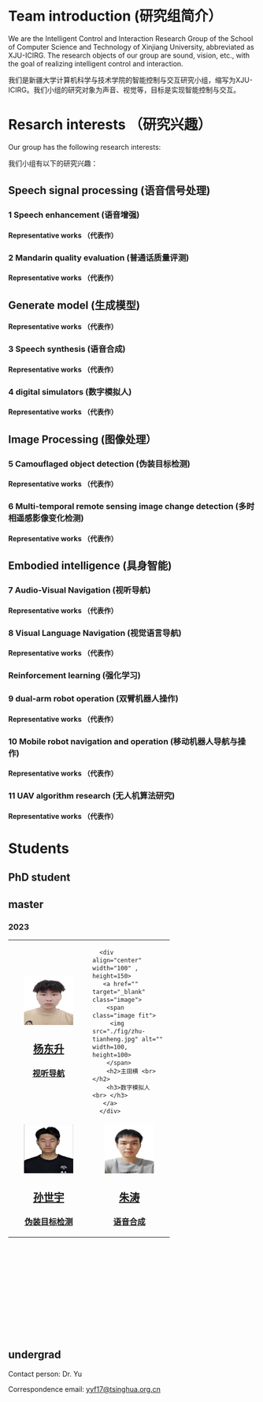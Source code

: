 
# Team introduction (研究组简介）
We are the Intelligent Control and Interaction Research Group of the School of Computer Science and Technology of Xinjiang University, abbreviated as XJU-ICIRG. The research objects of our group are sound, vision, etc., with the goal of realizing intelligent control and interaction. 

我们是新疆大学计算机科学与技术学院的智能控制与交互研究小组，缩写为XJU-ICIRG。我们小组的研究对象为声音、视觉等，目标是实现智能控制与交互。

# Resarch interests （研究兴趣）
Our group has the following research interests:

我们小组有以下的研究兴趣：

## Speech signal processing (语音信号处理)

### 1 Speech enhancement (语音增强)

#### Representative works （代表作） 
 
### 2 Mandarin quality evaluation (普通话质量评测)

#### Representative works （代表作） 

## Generate model (生成模型)

#### Representative works （代表作） 

### 3 Speech synthesis (语音合成)

#### Representative works （代表作） 

### 4 digital simulators (数字模拟人)
#### Representative works （代表作） 

## Image Processing (图像处理）

### 5 Camouflaged object detection (伪装目标检测)

#### Representative works （代表作） 

### 6 Multi-temporal remote sensing image change detection (多时相遥感影像变化检测)

#### Representative works （代表作） 

## Embodied intelligence (具身智能)
### 7 Audio-Visual Navigation (视听导航)
#### Representative works （代表作） 

### 8 Visual Language Navigation (视觉语言导航)
#### Representative works （代表作） 


### Reinforcement learning (强化学习)
### 9 dual-arm robot operation (双臂机器人操作)
#### Representative works （代表作） 

### 10 Mobile robot navigation and operation (移动机器人导航与操作)
#### Representative works （代表作） 

### 11 UAV algorithm research (无人机算法研究)
#### Representative works （代表作） 

# Students
## PhD student

## master

### 2023
<table align="center" width=100% height=800px>

<tr width=300, height=200>
  <td width=150, height=200>
      <div  align="center" width="100" , height=150>
       <a href="" target="_blank" class="image">
        <span class="image fit">
         <img src="./fig/yang-dongsheng.jpg" alt="" width=100, height=100>
        </span>
        <h2>杨东升 <br> </h2>
        <h3>视听导航 <br> </h3>
       </a>
      </div>
  </td>

  <td width=150, height=200>

      <div  align="center" width="100" , height=150>
       <a href="" target="_blank" class="image">
        <span class="image fit">
         <img src="./fig/zhu-tianheng.jpg" alt="" width=100, height=100>
        </span>
        <h2>主田横 <br> </h2>
        <h3>数字模拟人 <br> </h3>
       </a>
      </div>
   
  </td>
  
</tr>

<tr width=300, height=200>
  <td width=150, height=200>
      <div  align="center" width="100" , height=150>
       <a href="" target="_blank" class="image">
        <span class="image fit">
         <img src="./fig/sun-shiyu.png" alt="" width=100, height=100>
        </span>
        <h2>孙世宇 <br> </h2>
        <h3>伪装目标检测 <br> </h3>
       </a>
      </div>
  </td>

  <td width=150, height=200>
      <div  align="center" width="100" , height=150>
       <a href="" target="_blank" class="image">
        <span class="image fit">
         <img src="./fig/zhu-tao.jpg" alt="" width=100, height=100>
        </span>
        <h2>朱涛 <br> </h2>
        <h3>语音合成 <br> </h3>
       </a>
      </div>
  </td>
</tr>
 
</table>






## undergrad

Contact person: Dr. Yu

Correspondence email: yyf17@tsinghua.org.cn
